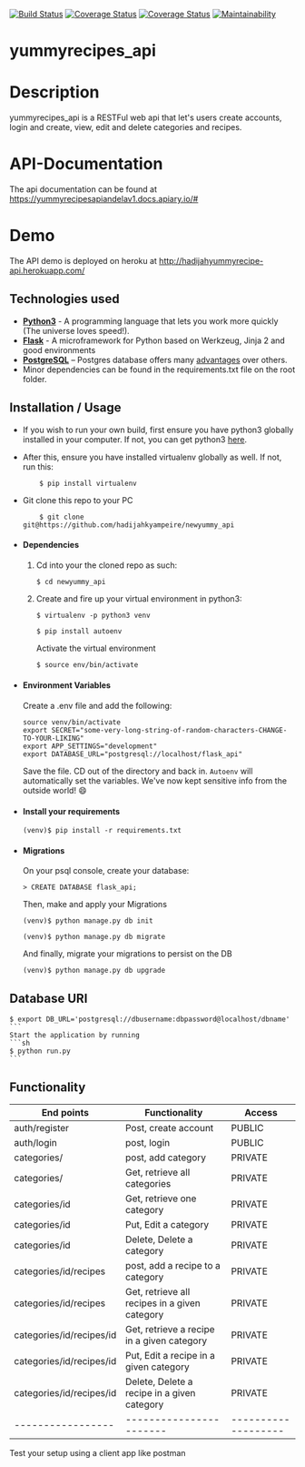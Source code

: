 
[![Build Status](https://travis-ci.org/hadijahkyampeire/newyummy_api.svg?branch=api)](https://travis-ci.org/hadijahkyampeire/newyummy_api)
[![Coverage Status](https://coveralls.io/repos/github/hadijahkyampeire/newyummy_api/badge.svg?branch=master)](https://coveralls.io/github/hadijahkyampeire/newyummy_api?branch=master)
[![Coverage Status](https://coveralls.io/repos/github/hadijahkyampeire/newyummy_api/badge.svg?branch=master&service=github)](https://coveralls.io/github/hadijahkyampeire/newyummy_api?branch=master&service=github)
[![Maintainability](https://api.codeclimate.com/v1/badges/930b41f7e96ab8f63f98/maintainability&service=github)](https://codeclimate.com/github/hadijahkyampeire/newyummy_api/maintainability&service=github)
# yummyrecipes_api
# Description
yummyrecipes_api is a RESTFul web api that let's users create accounts, login and create, view, edit and delete categories and recipes.

# API-Documentation
The api documentation can be found at https://yummyrecipesapiandelav1.docs.apiary.io/#
# Demo
The API demo is deployed on heroku at http://hadijahyummyrecipe-api.herokuapp.com/
## Technologies used
* **[Python3](https://www.python.org/downloads/)** - A programming language that lets you work more quickly (The universe loves speed!).
* **[Flask](flask.pocoo.org/)** - A microframework for Python based on Werkzeug, Jinja 2 and good  environments
* **[PostgreSQL](https://www.postgresql.org/download/)** – Postgres database offers many [advantages](https://www.postgresql.org/about/advantages/) over others.
* Minor dependencies can be found in the requirements.txt file on the root folder.


## Installation / Usage
* If you wish to run your own build, first ensure you have python3 globally installed in your computer. If not, you can get python3 [here](https://www.python.org).
* After this, ensure you have installed virtualenv globally as well. If not, run this:
    ```
        $ pip install virtualenv
    ```
* Git clone this repo to your PC
    ```
        $ git clone git@https://github.com/hadijahkyampeire/newyummy_api
    ```


* #### Dependencies
    1. Cd into your the cloned repo as such:
        ```
        $ cd newyummy_api
        ```

    2. Create and fire up your virtual environment in python3:
        ```
        $ virtualenv -p python3 venv

        $ pip install autoenv
        ```
        Activate the virtual environment
        ```sh
        $ source env/bin/activate
        ```

* #### Environment Variables
    Create a .env file and add the following:
    ```
    source venv/bin/activate
    export SECRET="some-very-long-string-of-random-characters-CHANGE-TO-YOUR-LIKING"
    export APP_SETTINGS="development"
    export DATABASE_URL="postgresql://localhost/flask_api"
    ```

    Save the file. CD out of the directory and back in. `Autoenv` will automatically set the variables.
    We've now kept sensitive info from the outside world! 😄

* #### Install your requirements
    ```
    (venv)$ pip install -r requirements.txt
    ```

* #### Migrations
    On your psql console, create your database:
    ```
    > CREATE DATABASE flask_api;
    ```
    Then, make and apply your Migrations
    ```
    (venv)$ python manage.py db init

    (venv)$ python manage.py db migrate
    ```

    And finally, migrate your migrations to persist on the DB
    ```
    (venv)$ python manage.py db upgrade
    ```
## Database URI
    $ export DB_URL='postgresql://dbusername:dbpassword@localhost/dbname'
    ```
    Start the application by running
    ```sh
    $ python run.py 
    ```
## Functionality
  End points | Functionality | Access
  ------------------|------------------|--------------------
  auth/register|Post, create account|PUBLIC
  auth/login|post, login|PUBLIC 
  categories/|post, add category|PRIVATE
  categories/|Get, retrieve all categories| PRIVATE
  categories/id|Get, retrieve one category|PRIVATE
  categories/id|Put, Edit a category| PRIVATE
  categories/id|Delete, Delete a category| PRIVATE
  categories/id/recipes|post, add a recipe to a category|PRIVATE
  categories/id/recipes|Get, retrieve all recipes in a given category| PRIVATE
  categories/id/recipes/id|Get, retrieve a recipe in a given category|PRIVATE
  categories/id/recipes/id|Put, Edit a recipe in a given category| PRIVATE
  categories/id/recipes/id|Delete, Delete a recipe in a given category| PRIVATE
  -----------------|-----------------------|-------------------



   Test your setup using a client app like postman
